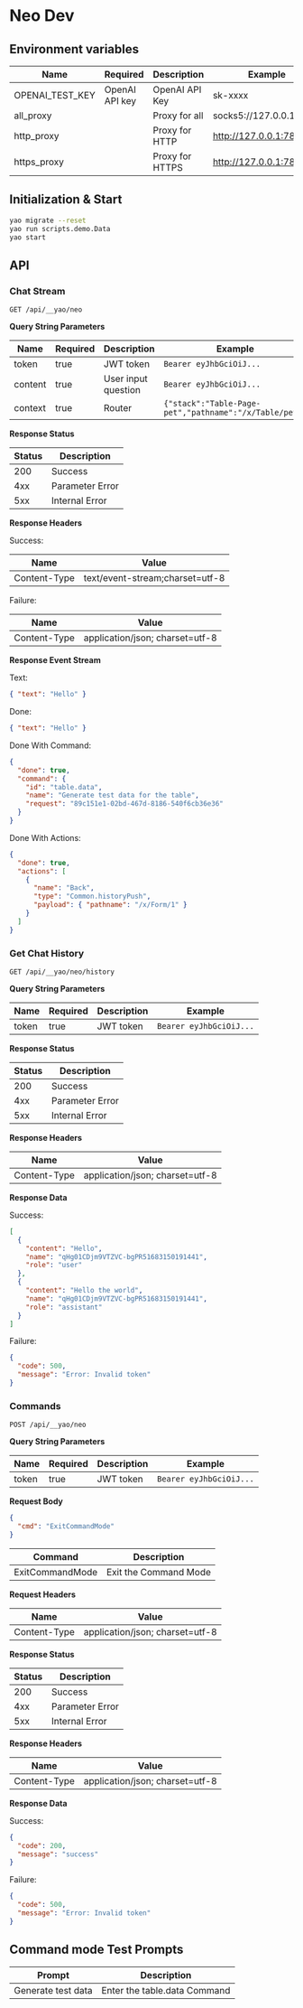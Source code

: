 # Neo Dev

## Environment variables

| Name            | Required       | Description     | Example                 |
| --------------- | -------------- | --------------- | ----------------------- |
| OPENAI_TEST_KEY | OpenAI API key | OpenAI API Key  | sk-xxxx                 |
| all_proxy       |                | Proxy for all   | socks5://127.0.0.1:7890 |
| http_proxy      |                | Proxy for HTTP  | http://127.0.0.1:7890   |
| https_proxy     |                | Proxy for HTTPS | http://127.0.0.1:7890   |

## Initialization & Start

```bash
yao migrate --reset
yao run scripts.demo.Data
yao start
```

## API

### Chat Stream

`GET /api/__yao/neo`

**Query String Parameters**

| Name    | Required | Description         | Example                                                |
| ------- | -------- | ------------------- | ------------------------------------------------------ |
| token   | true     | JWT token           | `Bearer eyJhbGciOiJ...`                                |
| content | true     | User input question | `Bearer eyJhbGciOiJ...`                                |
| context | true     | Router              | `{"stack":"Table-Page-pet","pathname":"/x/Table/pet"}` |

**Response Status**

| Status | Description     |
| ------ | --------------- |
| 200    | Success         |
| 4xx    | Parameter Error |
| 5xx    | Internal Error  |

**Response Headers**

Success:

| Name         | Value                           |
| ------------ | ------------------------------- |
| Content-Type | text/event-stream;charset=utf-8 |

Failure:

| Name         | Value                           |
| ------------ | ------------------------------- |
| Content-Type | application/json; charset=utf-8 |

**Response Event Stream**

Text:

```json
{ "text": "Hello" }
```

Done:

```json
{ "text": "Hello" }
```

Done With Command:

```json
{
  "done": true,
  "command": {
    "id": "table.data",
    "name": "Generate test data for the table",
    "request": "89c151e1-02bd-467d-8186-540f6cb36e36"
  }
}
```

Done With Actions:

```json
{
  "done": true,
  "actions": [
    {
      "name": "Back",
      "type": "Common.historyPush",
      "payload": { "pathname": "/x/Form/1" }
    }
  ]
}
```

### Get Chat History

`GET /api/__yao/neo/history`

**Query String Parameters**

| Name  | Required | Description | Example                 |
| ----- | -------- | ----------- | ----------------------- |
| token | true     | JWT token   | `Bearer eyJhbGciOiJ...` |

**Response Status**

| Status | Description     |
| ------ | --------------- |
| 200    | Success         |
| 4xx    | Parameter Error |
| 5xx    | Internal Error  |

**Response Headers**

| Name         | Value                           |
| ------------ | ------------------------------- |
| Content-Type | application/json; charset=utf-8 |

**Response Data**

Success:

```json
[
  {
    "content": "Hello",
    "name": "qHg01CDjm9VTZVC-bgPR51683150191441",
    "role": "user"
  },
  {
    "content": "Hello the world",
    "name": "qHg01CDjm9VTZVC-bgPR51683150191441",
    "role": "assistant"
  }
]
```

Failure:

```json
{
  "code": 500,
  "message": "Error: Invalid token"
}
```

### Commands

`POST /api/__yao/neo`

**Query String Parameters**

| Name  | Required | Description | Example                 |
| ----- | -------- | ----------- | ----------------------- |
| token | true     | JWT token   | `Bearer eyJhbGciOiJ...` |

**Request Body**

```json
{
  "cmd": "ExitCommandMode"
}
```

| Command         | Description           |
| --------------- | --------------------- |
| ExitCommandMode | Exit the Command Mode |

**Request Headers**

| Name         | Value                           |
| ------------ | ------------------------------- |
| Content-Type | application/json; charset=utf-8 |

**Response Status**

| Status | Description     |
| ------ | --------------- |
| 200    | Success         |
| 4xx    | Parameter Error |
| 5xx    | Internal Error  |

**Response Headers**

| Name         | Value                           |
| ------------ | ------------------------------- |
| Content-Type | application/json; charset=utf-8 |

**Response Data**

Success:

```json
{
  "code": 200,
  "message": "success"
}
```

Failure:

```json
{
  "code": 500,
  "message": "Error: Invalid token"
}
```

## Command mode Test Prompts

| Prompt             | Description                  |
| ------------------ | ---------------------------- |
| Generate test data | Enter the table.data Command |
